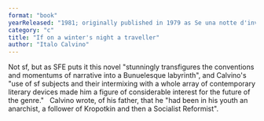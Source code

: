 ```yaml
---
format: "book"
yearReleased: "1981; originally published in 1979 as Se una notte d'inverno un viaggiatore"
category: "c"
title: "If on a winter's night a traveller"
author: "Italo Calvino"
---
```

Not sf, but as  SFE puts it  this novel "stunningly transfigures the conventions and momentums of narrative  into a Bunuelesque labyrinth", and Calvino's "use of sf subjects and their  intermixing with a whole array of contemporary literary devices made him a  figure of considerable interest for the future of the genre."
 
Calvino wrote, of his father, that he "had been in his  youth an anarchist, a follower of Kropotkin and then a Socialist Reformist".
 